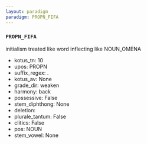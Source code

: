 ```yaml
---
layout: paradigm
paradigm: PROPN_FIFA
---
```

### ` PROPN_FIFA `

initialism treated like word inflecting like NOUN_OMENA
* kotus_tn: 10
* upos: PROPN
* suffix_regex: .
* kotus_av: None
* grade_dir: weaken
* harmony: back
* possessive: False
* stem_diphthong: None
* deletion: 
* plurale_tantum: False
* clitics: False
* pos: NOUN
* stem_vowel: None
